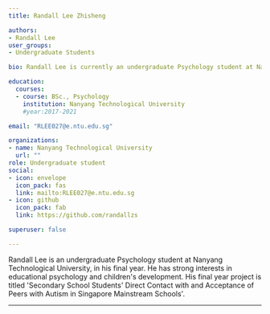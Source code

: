 ```yaml
---
title: Randall Lee Zhisheng

authors:
- Randall Lee
user_groups:
- Undergraduate Students

bio: Randall Lee is currently an undergraduate Psychology student at Nanyang Technological University, Singapore.

education:
  courses:
  - course: BSc., Psychology
    institution: Nanyang Technological University
    #year:2017-2021

email: "RLEE027@e.ntu.edu.sg"

organizations:
- name: Nanyang Technological University
  url: ""
role: Undergraduate student
social:
- icon: envelope
  icon_pack: fas
  link: mailto:RLEE027@e.ntu.edu.sg
- icon: github
  icon_pack: fab
  link: https://github.com/randallzs

superuser: false

---
```

Randall Lee is an undergraduate Psychology student at Nanyang Technological University, in his final year. He has strong interests in educational psychology and children's development. His final year project is titled 'Secondary School Students' Direct Contact with and Acceptance of Peers with Autism in Singapore Mainstream Schools'.

--- 
